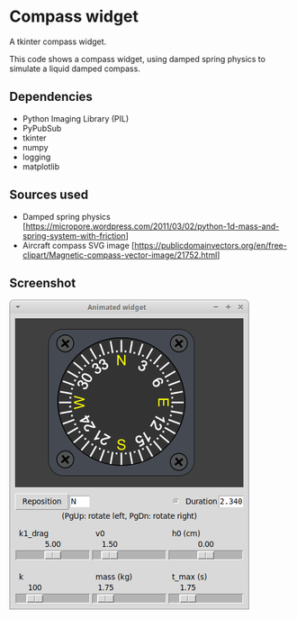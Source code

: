 # Compass widget
A tkinter compass widget.

This code shows a compass widget, using damped spring physics to simulate a liquid damped compass.

## Dependencies
- Python Imaging Library (PIL)
- PyPubSub
- tkinter
- numpy
- logging
- matplotlib

## Sources used
- Damped spring physics [<https://micropore.wordpress.com/2011/03/02/python-1d-mass-and-spring-system-with-friction>]
- Aircraft compass SVG image [<https://publicdomainvectors.org/en/free-clipart/Magnetic-compass-vector-image/21752.html>]

## Screenshot
![Screenshot](Screenshot_2021-09-29_09-02-02%20Compass%20widget.png?raw=true "Screenshot")
